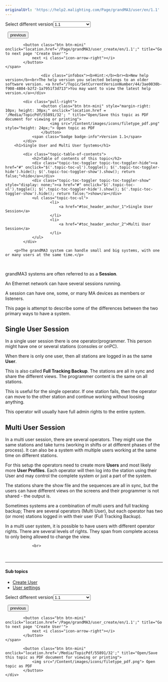 ```yaml
---
originalUrl: 'https://help2.malighting.com/Page/grandMA3/user/en/1.1'
---
```


<div class="topic-navigation">

<div class="pull-right">
	<span class="pull-left">


<div class="pull-left">
<form action="/Topic/SetCurrentVersionNumber" class="form-inline" id="frmTagSelector" method="post">	<span class="form-mini">
		<div class="input-prepend"><span class="add-on">Select different version</span><select autocomplete="off" id="versionNumberId" name="versionNumberId" onchange="$(this).closest('#frmTagSelector').submit();" style="width: 120px;"><option value="">- latest -</option>
<option value="10">1.0</option>
<option selected="selected" value="32">1.1</option>
<option value="35">1.2</option>
<option value="36">1.3</option>
<option value="37">1.4</option>
<option value="38">1.5</option>
<option value="39">1.6</option>
<option value="40">1.7</option>
<option value="42">1.8</option>
<option value="43">1.9</option>
<option value="44">2.0</option>
</select></div>
		<input data-val="true" data-val-number="The field Int32 must be a number." data-val-required="The Int32 field is required." id="ProductId" name="ProductId" type="hidden" value="16">
		<input id="CurrentGuid" name="CurrentGuid" type="hidden" value="3ae0030b-f908-4804-b2f2-1a7951f3d713">
	</span>
</form></div>&nbsp;	</span>
	<span class="pull-right" style="white-space: nowrap;">
			<button class="btn btn-mini" onclick="location.href='/Page/grandMA3/dmx_ethernet_sacn/en/1.1'; " title="Go to previous page 'sACN menu'">
				<i class="icon-arrow-left"></i> previous
			</button>

			<button class="btn btn-mini" onclick="location.href='/Page/grandMA3/user_create/en/1.1';" title="Go to next page 'Create User'">
				next <i class="icon-arrow-right"></i> 
			</button>
	</span>
</div>
<div class="clear-fix" style="margin-bottom: 10px"></div>
</div>

					<div class="infobox"><b>Hint:</b><br><b>New help version</b><br>The help version you selected belongs to an older software version. <a href="/Topic/SetCurrentVersionNumber/44/3ae0030b-f908-4804-b2f2-1a7951f3d713">You may want to view the latest help version.</a></div>

			<div class="pull-right">
					<button class="btn btn-mini" style="margin-right: 10px; height: 30px;" onclick="location.href = '/Media/TopicPdf/55891/32'; " title="Open/Save this topic as PDF document for viewing or printing">
						<img src="/Content/images/icons/filetype_pdf.png" style="height: 24px;"> Open topic as PDF
					</button>
				<span class="badge badge-info">Version 1.1</span>
			</div>
		<h1>Single User and Multi User Systems</h1>

			<div class="topic-table-of-contents">
				<h2>Table of contents of this topic</h2>
				<div class="topic-toc-toggler topic-toc-toggler-hide"><a href="#" onclick="$('.topic-toc-ul').toggle(); $('.topic-toc-toggler-hide').hide(); $('.topic-toc-toggler-show').show(); return false;">hide</a></div>
				<div class="topic-toc-toggler topic-toc-toggler-show" style="display: none;"><a href="#" onclick="$('.topic-toc-ul').toggle(); $('.topic-toc-toggler-hide').show(); $('.topic-toc-toggler-show').hide(); return false;">show</a></div>
				<ul class="topic-toc-ul">
						<li>
							<a href="#toc_header_anchor_1">Single User Session</a>
						</li>
						<li>
							<a href="#toc_header_anchor_2">Multi User Session</a>
						</li>
				</ul>
			</div>

		<p>The grandMA3 system can handle small and big systems, with one or many users at the same time.</p>

<p>&nbsp;</p>

<p>grandMA3 systems are often referred to as a <strong>Session</strong>.</p>

<p>An Ethernet network can have several sessions running.</p>

<p>A session can have one, some, or many MA devices as members or listeners.</p>

<p>This page is attempt to describe some of the differences between the two primary ways to have a system.</p>

<a name="toc_header_anchor_1" id="toc_header_anchor_1" class="topic-toc-item"></a><h2>Single User Session</h2>

<p>In a single user session there is one operator/programmer. This person might have one or several stations (consoles or onPC).</p>

<p>When there is only one user, then all stations are logged in as the same <strong>User</strong>.</p>

<p>This is also called <strong>Full Tracking Backup</strong>. The stations are all in sync and share the different views. The programmer content is the same on all stations.</p>

<p>This is useful for the single operator. If one station fails, then the operator can move to the other station and continue working without loosing anything.</p>

<p>This operator will usually have full admin rights to the entire system.</p>

<a name="toc_header_anchor_2" id="toc_header_anchor_2" class="topic-toc-item"></a><h2>Multi User Session</h2>

<p>In a multi user session, there are several operators. They might use the same stations and take turns (working in shifts or at different phases of the process). It can also be a system with multiple users working at the same time on different stations.</p>

<p>For this setup the operators need to create more <strong>Users</strong> and most likely more <strong>User Profiles</strong>. Each operator will then log into the station using their User and may control the complete system or just a part of the system.</p>

<p>The stations share the show file and the sequences are all in sync, but the users can have different views on the screens and their programmer is not shared - the output is.</p>

<p>Sometimes systems are a combination of multi users and full tracking backup; There are several operators (Multi User), but each operator has two (or more) stations logged in with their user (Full Tracking Backup).</p>

<p>In a multi user system, it is possible to have users with different operator rights. There are several levels of rights. They span from complete access to only being allowed to change the view.</p>


				<br>
<div class="topic-navigation">
	<br>
	<hr>
	<h4>Sub topics</h4>
	<ul>
				<li><a href="/Page/grandMA3/user_create/en/1.1">Create User</a></li>
				<li><a href="/Page/grandMA3/user_settings/en/1.1">User settings</a></li>
	</ul>

<div class="pull-right">
	<span class="pull-left">


<div class="pull-left">
<form action="/Topic/SetCurrentVersionNumber" class="form-inline" id="frmTagSelector" method="post">	<span class="form-mini">
		<div class="input-prepend"><span class="add-on">Select different version</span><select autocomplete="off" id="versionNumberId" name="versionNumberId" onchange="$(this).closest('#frmTagSelector').submit();" style="width: 120px;"><option value="">- latest -</option>
<option value="10">1.0</option>
<option selected="selected" value="32">1.1</option>
<option value="35">1.2</option>
<option value="36">1.3</option>
<option value="37">1.4</option>
<option value="38">1.5</option>
<option value="39">1.6</option>
<option value="40">1.7</option>
<option value="42">1.8</option>
<option value="43">1.9</option>
<option value="44">2.0</option>
</select></div>
		<input data-val="true" data-val-number="The field Int32 must be a number." data-val-required="The Int32 field is required." id="ProductId" name="ProductId" type="hidden" value="16">
		<input id="CurrentGuid" name="CurrentGuid" type="hidden" value="3ae0030b-f908-4804-b2f2-1a7951f3d713">
	</span>
</form></div>&nbsp;	</span>
	<span class="pull-right" style="white-space: nowrap;">
			<button class="btn btn-mini" onclick="location.href='/Page/grandMA3/dmx_ethernet_sacn/en/1.1'; " title="Go to previous page 'sACN menu'">
				<i class="icon-arrow-left"></i> previous
			</button>

			<button class="btn btn-mini" onclick="location.href='/Page/grandMA3/user_create/en/1.1';" title="Go to next page 'Create User'">
				next <i class="icon-arrow-right"></i> 
			</button>
	</span>
</div>
	<div class="clear-fix"></div>
	<div class="pull-right">
	
			<button class="btn btn-mini" onclick="location.href='/Media/TopicPdf/55891/32';" title="Open/Save this topic as PDF document for viewing or printing">
				<img src="/Content/images/icons/filetype_pdf.png"> Open topic as PDF
			</button>
	</div>
<div class="clear-fix" style="margin-bottom: 10px"></div>
</div>

	

